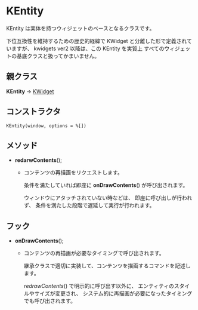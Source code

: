 # KEntity

KEntity は実体を持つウィジェットのベースとなるクラスです。

下位互換性を維持するための歴史的経緯で KWidget と分離した形で定義されていますが、
kwidgets ver2 以降は、この KEntity を実質上
すべてのウィジェットの基底クラスと扱ってかまいません。

## 親クラス

**KEntity** -> [KWidget](KWidget.md)

## コンストラクタ
```KEntity(window, options = %[])```

## メソッド
- **redarwContents**();
  - コンテンツの再描画をリクエストします。

	条件を満たしていれば即座に **onDrawContents**() が呼び出されます。

	ウィンドウにアタッチされていない時などは、
	即座に呼び出しが行われず、
	条件を満たした段階で遅延して実行が行われます。

## フック
- **onDrawContents**();
  - コンテンツの再描画が必要なタイミングで呼び出されます。

	継承クラスで適切に実装して、コンテンツを描画するコマンドを記述します。
	
	*redrawContents*() で明示的に呼び出す以外に、
	エンティティのスタイルやサイズが変更され、
	システム的に再描画が必要になったタイミングでも呼び出されます。
